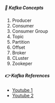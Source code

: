 ##### 📌 Kafka Concepts
1. Producer
2. Consumer
3. Consumer Group
4. Topic
5. Partition
6. Offset
7. Broker
8. CLuster
9. Zookeper


##### 👉 Kafka References
  - [Youtube 1](https://www.youtube.com/watch?v=ZJJHm_bd9Zo)
  - [Youtube 2](https://www.youtube.com/watch?v=oVZtzZVe9Dg)
